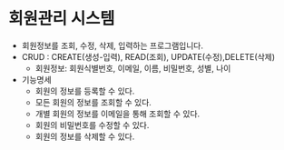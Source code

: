 # 회원관리 시스템

- 회원정보를 조회, 수정, 삭제, 입력하는 프로그램입니다.
- CRUD : CREATE(생성-입력), READ(조회), UPDATE(수정),DELETE(삭제)
  - 회원정보: 회원식별번호, 이메일, 이름, 비밀번호, 성별, 나이
- 기능명세
  - 회원의 정보를 등록할 수 있다.
  - 모든 회원의 정보를 조회할 수 있다.
  - 개별 회원의 정보를 이메일을 통해 조회할 수 있다.
  - 회원의 비밀번호를 수정할 수 있다.
  - 회원의 정보를 삭제할 수 있다.